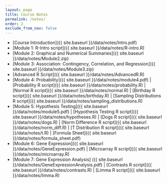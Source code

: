 ```yaml
---
layout: page
title: Course Notes 
permalink: /notes/
order: 2
exclude_from_nav: false
---
```


* [Course Introduction]({{ site.baseurl }}/data/notes/Intro.pdf)
* [Module 1: R-Intro script]({{ site.baseurl }}/data/notes/R-intro.R)
* [Module 2: Graphical and Numerical Summaries]({{ site.baseurl }}/data/notes/Module2.zip) 
* [Module 3: Association: Contingency, Correlation, and Regression]({{ site.baseurl }}/data/notes/Module3.zip)
* [Advanced R Script]({{ site.baseurl }}/data/notes/AdvancedR.R) 
* [Module 4: Probability]({{ site.baseurl }}/data/notes/module4.pdf) |
  [Probability R script]({{ site.baseurl }}/data/notes/probability.R) |
  [Normal R script]({{ site.baseurl }}/data/notes/normal.R) |
  [Birthday R script]({{ site.baseurl }}/data/notes/birthday.R) |
  [Sampling Distributions R script]({{ site.baseurl }}/data/notes/sampling_distributions.R)
* [Module 5: Hypothesis Testing]({{ site.baseurl }}/data/notes/module5.pdf) |
  [Hypothesis Testing R script]({{ site.baseurl }}/data/notes/hypotheses.R) | 
  [Dogs R script]({{ site.baseurl }}/data/notes/dogs.R) |
  [Norm Difference R script]({{ site.baseurl }}/data/notes/norm_diff.R) | 
  [T Distribution R script]({{ site.baseurl }}/data/notes/t.R) | 
  [Formula Sheet]({{ site.baseurl }}/data/notes/formula_sheet.pdf) 
* [Module 6: Gene Expression]({{ site.baseurl }}/data/notes/GeneExpression.pdf) |
  [Microarray R script]({{ site.baseurl }}/data/notes/microarray.R)
* [Module 7: Gene Expression Analysis] ({{ site.baseurl }}/data/notes/GeneExpressionAnalysis.pdf) |
  [Contrasts R script]({{ site.baseurl }}/data/notes/contrasts.R) |
  [Limma R script]({{ site.baseurl }}/data/notes/limma.R)
